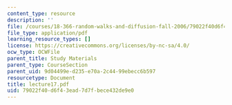 ```yaml
---
content_type: resource
description: ''
file: /courses/18-366-random-walks-and-diffusion-fall-2006/79022f40d6f43ead7d7fbece432de9e0_lecture17.pdf
file_type: application/pdf
learning_resource_types: []
license: https://creativecommons.org/licenses/by-nc-sa/4.0/
ocw_type: OCWFile
parent_title: Study Materials
parent_type: CourseSection
parent_uid: 9d04499e-d235-e70a-2c44-99ebecc6b597
resourcetype: Document
title: lecture17.pdf
uid: 79022f40-d6f4-3ead-7d7f-bece432de9e0
---
```

